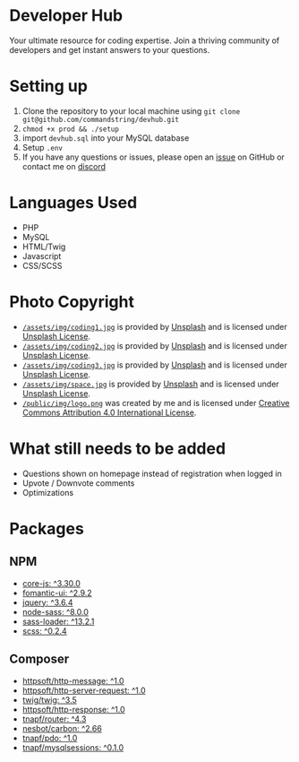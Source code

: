 # Developer Hub
Your ultimate resource for coding expertise. Join a thriving community of developers and get instant answers to your questions.

# Setting up
1. Clone the repository to your local machine using `git clone git@github.com/commandstring/devhub.git`
2. `chmod +x prod && ./setup`
3. import `devhub.sql` into your MySQL database
4. Setup `.env`
5. If you have any questions or issues, please open an [issue](https://github.com/CommandString/DevHub/issues/new) on GitHub or contact me on [discord](https://discord.gg/TgrcSkuDtQ)

# Languages Used
* PHP
* MySQL
* HTML/Twig
* Javascript
* CSS/SCSS

# Photo Copyright
* [`/assets/img/coding1.jpg`](https://unsplash.com/photos/OqtafYT5kTw) is provided by [Unsplash](https://unsplash.com) and is licensed under [Unsplash License](https://unsplash.com/license).
* [`/assets/img/coding2.jpg`](https://unsplash.com/photos/f77Bh3inUpE) is provided by [Unsplash](https://unsplash.com) and is licensed under [Unsplash License](https://unsplash.com/license).
* [`/assets/img/coding3.jpg`](https://unsplash.com/photos/SyYmXSDnJ54) is provided by [Unsplash](https://unsplash.com) and is licensed under [Unsplash License](https://unsplash.com/license).
* [`/assets/img/space.jpg`](https://unsplash.com/photos/rCbdp8VCYhQ) is provided by [Unsplash](https://unsplash.com) and is licensed under [Unsplash License](https://unsplash.com/license).
* [`/public/img/logo.png`](https://github.com/CommandString/DevHub/blob/master/public/img/logo.png) was created by me and is licensed under [Creative Commons Attribution 4.0 International License](https://creativecommons.org/licenses/by/4.0/).

# What still needs to be added
* Questions shown on homepage instead of registration when logged in
* Upvote / Downvote comments
* Optimizations

# Packages

## NPM

* [core-js: ^3.30.0](https://www.npmjs.com/package/core-js)
* [fomantic-ui: ^2.9.2](https://www.npmjs.com/package/fomantic-ui)
* [jquery: ^3.6.4](https://www.npmjs.com/package/jquery)
* [node-sass: ^8.0.0](https://www.npmjs.com/package/node-sass)
* [sass-loader: ^13.2.1](https://www.npmjs.com/package/sass-loader)
* [scss: ^0.2.4](https://www.npmjs.com/package/scss)

## Composer

* [httpsoft/http-message: ^1.0](https://packagist.org/packages/httpsoft/http-message)
* [httpsoft/http-server-request: ^1.0](https://packagist.org/packages/httpsoft/http-server-request)
* [twig/twig: ^3.5](https://packagist.org/packages/twig/twig)
* [httpsoft/http-response: ^1.0](https://packagist.org/packages/httpsoft/http-response)
* [tnapf/router: ^4.3](https://packagist.org/packages/tnapf/router)
* [nesbot/carbon: ^2.66](https://packagist.org/packages/nesbot/carbon)
* [tnapf/pdo: ^1.0](https://packagist.org/packages/tnapf/pdo)
* [tnapf/mysqlsessions: ^0.1.0](https://packagist.org/packages/tnapf/mysqlsessions)
